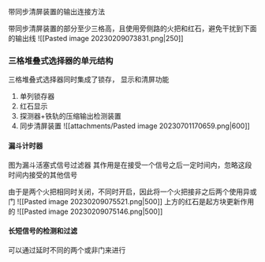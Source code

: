 
带同步清屏装置的输出连接方法

带同步清屏装置的部分至少三格高，且使用旁侧路的火把和红石，避免干扰到下面的输出线
![[Pasted image 20230209073831.png|250]]

### 三格堆叠式选择器的单元结构
三格堆叠式选择器同时集成了锁存， 显示和清屏功能
1. 单列锁存器
2. 红石显示
3. 探测器+铁轨的压缩输出检测装置
4. 同步清屏装置
![[attachments/Pasted image 20230701170659.png|600]]



#### 漏斗计时器

图为漏斗活塞式信号过滤器
其作用是在接受一个信号之后一定时间内，忽略这段时间内接受的其他信号

由于是两个火把相同时关闭，不同时开启，因此将一个火把接非之后两个使用异或门
![[Pasted image 20230209075521.png|500]]
上方的红石是起方块更新作用的
![[Pasted image 20230209075146.png|500]]


#### 长短信号的检测和过滤
可以通过延时不同的两个或非门来进行
